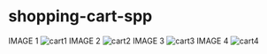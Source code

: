 # shopping-cart-spp
IMAGE 1
![cart1](https://user-images.githubusercontent.com/58558866/84749210-4ba2a080-afd7-11ea-89d0-97c97fd2c7d6.png)
IMAGE 2
![cart2](https://user-images.githubusercontent.com/58558866/84749225-50675480-afd7-11ea-891e-3cad4092ecd7.png)
IMAGE 3
![cart3](https://user-images.githubusercontent.com/58558866/84749243-54937200-afd7-11ea-877a-a9b7ae01705d.png)
IMAGE 4
![cart4](https://user-images.githubusercontent.com/58558866/84749253-578e6280-afd7-11ea-978d-c33c2d8c80fc.png)
